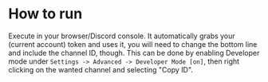 # How to run
Execute in your browser/Discord console. It automatically grabs your (current account) token and uses it, you will need to change the bottom line and include the channel ID, though. This can be done by enabling Developer mode under `Settings -> Advanced -> Developer Mode [on]`, then right clicking on the wanted channel and selecting "Copy ID".
